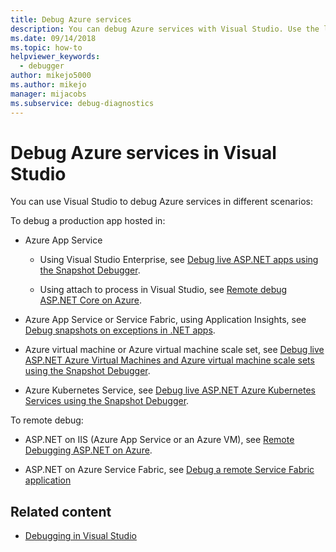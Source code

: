 ```yaml
---
title: Debug Azure services
description: You can debug Azure services with Visual Studio. Use the links in this article to learn about the various ways to do this.
ms.date: 09/14/2018
ms.topic: how-to
helpviewer_keywords:
  - debugger
author: mikejo5000
ms.author: mikejo
manager: mijacobs
ms.subservice: debug-diagnostics
---
```


# Debug Azure services in Visual Studio

You can use Visual Studio to debug Azure services in different scenarios:

To debug a production app hosted in:

- Azure App Service

  - Using Visual Studio Enterprise, see [Debug live ASP.NET apps using the Snapshot Debugger](../debugger/debug-live-azure-applications.md).

  - Using attach to process in Visual Studio, see [Remote debug ASP.NET Core on Azure](../debugger/remote-debugging-azure-app-service.md).

- Azure App Service or Service Fabric, using Application Insights, see [Debug snapshots on exceptions in .NET apps](/azure/application-insights/app-insights-snapshot-debugger).

- Azure virtual machine or Azure virtual machine scale set, see [Debug live ASP.NET Azure Virtual Machines and Azure virtual machine scale sets using the Snapshot Debugger](../debugger/debug-live-azure-virtual-machines.md).

- Azure Kubernetes Service, see [Debug live ASP.NET Azure Kubernetes Services using the Snapshot Debugger](../debugger/debug-live-azure-kubernetes.md).

To remote debug:

- ASP.NET on IIS (Azure App Service or an Azure VM), see [Remote Debugging ASP.NET on Azure](remote-debugging-azure.md).

- ASP.NET on Azure Service Fabric, see [Debug a remote Service Fabric application](/azure/service-fabric/service-fabric-debugging-your-application#debug-a-remote-service-fabric-application)

## Related content

- [Debugging in Visual Studio](../debugger/index.yml)
